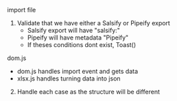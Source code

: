 import file
1. Validate that we have either a Salsify or Pipeify export  
    * Salsify export will have "salsify:"
    * Pipeify will have metadata "Pipeify"
    * If theses conditions dont exist, Toast()

dom.js 
- dom.js handles import event and gets data
- xlsx.js handles turning data into json

2. Handle each case as the structure will be different
